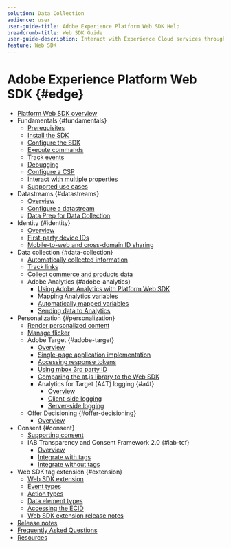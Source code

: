 ```yaml
---
solution: Data Collection
audience: user
user-guide-title: Adobe Experience Platform Web SDK Help
breadcrumb-title: Web SDK Guide
user-guide-description: Interact with Experience Cloud services through the Edge network.
feature: Web SDK
---
```


# Adobe Experience Platform Web SDK {#edge}

* [Platform Web SDK overview](home.md)
* Fundamentals {#fundamentals}
  * [Prerequisites](fundamentals/prerequisite.md)
  * [Install the SDK](fundamentals/installing-the-sdk.md)
  * [Configure the SDK](fundamentals/configuring-the-sdk.md)
  * [Execute commands](fundamentals/executing-commands.md)
  * [Track events](fundamentals/tracking-events.md)
  * [Debugging](fundamentals/debugging.md)
  * [Configure a CSP](fundamentals/configuring-a-csp.md)
  * [Interact with multiple properties](fundamentals/interacting-with-multiple-properties.md)
  * [Supported use cases](fundamentals/supported-use-cases.md)
* Datastreams {#datastreams}
  * [Overview](./datastreams/overview.md)
  * [Configure a datastream](./datastreams/configure.md)
  * [Data Prep for Data Collection](./datastreams/data-prep.md)
* Identity {#identity}
  * [Overview](identity/overview.md)
  * [First-party device IDs](identity/first-party-device-ids.md)
  * [Mobile-to-web and cross-domain ID sharing](identity/id-sharing.md)
* Data collection {#data-collection}
  * [Automatically collected information](data-collection/automatic-information.md)
  * [Track links](data-collection/track-links.md)
  * [Collect commerce and products data](data-collection/collect-commerce-data.md)
  * Adobe Analytics {#adobe-analytics}
    * [Using Adobe Analytics with Platform Web SDK](data-collection/adobe-analytics/analytics-overview.md)
    * [Mapping Analytics variables](data-collection/adobe-analytics/manually-mapping-variables.md)
    * [Automatically mapped variables](data-collection/adobe-analytics/automatically-mapped-vars.md)
    * [Sending data to Analytics](data-collection/adobe-analytics/sending-data-to-analytics.md)
* Personalization {#personalization}
  * [Render personalized content](personalization/rendering-personalization-content.md)
  * [Manage flicker](personalization/manage-flicker.md)
  * Adobe Target {#adobe-target}
    * [Overview](personalization/adobe-target/target-overview.md)
    * [Single-page application implementation](personalization/adobe-target/spa-implementation.md)
    * [Accessing response tokens](personalization/adobe-target/accessing-response-tokens.md)
    * [Using mbox 3rd party ID](personalization/adobe-target/using-mbox-3rdpartyid.md)
    * [Comparing the at.js library to the Web SDK](personalization/adobe-target/web-sdk-atjs-comparison.md)
    * Analytics for Target (A4T) logging {#a4t}
      * [Overview](personalization/adobe-target/analytics-logging/overview.md)
      * [Client-side logging](personalization/adobe-target/analytics-logging/client-side.md)
      * [Server-side logging](personalization/adobe-target/analytics-logging/server-side.md)
  * Offer Decisioning {#offer-decisioning}
    * [Overview](personalization/offer-decisioning/offer-decisioning-overview.md)
* Consent {#consent}
  * [Supporting consent](consent/supporting-consent.md)
  * IAB Transparency and Consent Framework 2.0 {#iab-tcf}
    * [Overview](consent/iab-tcf/overview.md)
    * [Integrate with tags](consent/iab-tcf/with-launch.md)
    * [Integrate without tags](consent/iab-tcf/without-launch.md)
* Web SDK tag extension {#extension}
  * [Web SDK extension](extension/web-sdk-extension-configuration.md)
  * [Event types](extension/event-types.md)
  * [Action types](extension/action-types.md)
  * [Data element types](extension/data-element-types.md)
  * [Accessing the ECID](extension/accessing-the-ecid.md)
  * [Web SDK extension release notes](extension/web-sdk-ext-release-notes.md)
* [Release notes](release-notes.md)
* [Frequently Asked Questions](web-sdk-faq.md)
* [Resources](resources.md)
